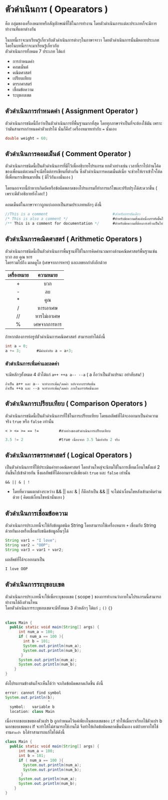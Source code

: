 # ตัวดำเนินการ ( Opearators )
คือ กลุ่มของเครื่องหมายหรือสัญลักษณ์ที่ใช้ในการทำงาน โดยตัวดำเนินการเเต่ละประเภทก็จะมีการทำงานที่แตกต่างกัน
<br><br>
ในบทนี้เราจะมาเรียนรู้เกี่ยวกับตัวดำเนินการต่างๆในภาษาจาวา โดยตัวดำเนินการนั้นมีหลายประเภท โดยในบทนี้เราจะมาเรียนรู้เกี่ยวกับ<br>ตัวดำเนินการทั้งหมด 7 ประเภท ได้แก่
* การกำหนดค่า 
* คอมเม็นต์ 
* คณิตศาสตร์ 
* เปรียบเทียบ
* ตรรกศาสตร์ 
* เชื่อมข้อความ
* ระบุขอบเขต
## ตัวดำเนินการกำหนดค่า ( Assignment Operator )
ตัวดำเนินการชนิดนี้ถือว่าเป็นตัวดำเนินการที่พื้นฐานมากที่สุด โดยทุกภาษาจำเป็นที่จะต้องใช้มัน เพราะว่ามันสามารถกำหนดค่าตัวแปรได้ นั่นก็คือ! เครื่องหมายเท่ากับ `=` นั่นเอง
```java
double weight = 60;
```

## ตัวดำเนินการคอมเม็นต์ ( Comment Operator )
ตัวดำเนินการชนิดนี้เป็นตัวดำเนินการที่มีไว้เพื่ออธิบายโปรแกรม ยกตัวอย่างเช่น เวลาที่เราไปอ่านโค้ดของเพื่อนแต่ละคนก็จะมีสไตล์การเขียนที่ต่างกัน ซึ่งตัวดำเนินการคอมเม็นต์เนี่ย
จะช่วยให้เราเข้าใจโค้ดที่เพื่อนเราเขียนมากขึ้น ( มีไว้กันงงนั่นเอง )
<br><br>
โดยนอกจากนี้ถ้าหากเกิดบัคหรือข้อผิดพลาดของโปรแกรมก็ทำการแก้ไขและปรับปรุงได้สะดวกขึ้น ( เพราะมีตัวอธิบายยังไงละ! )
<br><br>
คอมเม็นต์ในภาษาจาวาถูกแบ่งออกเป็นสามประเภทหลักๆ ดังนี้
```java
//This is a comment                             #สำหรับบรรทัดเดียว
/* This is also a comment */                    #สำหรับข้อความตั้งแต่หนึ่งบรรทัดขึ้นไป
/** This is a comment for documentation */      #สำหรับข้อความที่ต้องการสร้างเป็นไฟล์เอกสารที่เป็นไฟล์ประเภท HTML
```

## ตัวดำเนินการคณิตศาสตร์ ( Arithmetic Operators )
ตัวดำเนินการชนิดนี้เป็นตัวดำเนินการพื้นฐานที่ใช้ในการคิดคำนวณทางด้านคณิตศาสตร์พื้นฐานเช่น บวก ลบ คูณ หาร<br>
โดยรวมไปถึง มอดดูโล (เศษจากการหาร) และเลขยกกำลังอีกด้วย

| เครื่องหมาย | ความหมาย |
|:--------:|:-------------:|
| + | บวก |
| - | ลบ |
| * | คูณ |
| / | หารเอาเศษ |
| // | หารไม่เอาเศษ |
| % | เศษจากการหาร|

ถ้าหากต้องการย่อรูปตัวดำเนินการคณิตศาสตร์ สามารถทำได้ดังนี้
```java
int a = 0;
a += 3;       #มีค่าเท่ากับ a = a+3;
```
### ตัวดำเนินการเพิ่มค่าและลดค่า
จะมีหลักๆทั้งหมด 4 ตัวได้แก่ `a++ ++a a-- --a` ( a ถือว่าเป็นตัวแปรนะ อย่าสับสน! )
```
ถ้าเป็น a++ และ a-- จะทำการเพิ่ม/ลดค่า หลังจากบรรทัดนั้น
ถ้าเป็น ++a และ --a จะทำการเพิ่ม/ลดค่า ภายในบรรทัดนั้นเลย
```
## ตัวดำเนินการเปรียบเทียบ ( Comparison Operators )
ตัวดำเนินการชนิดนี้เป็นตัวดำเนินการที่ใช้ในการเปรียบเทียบ โดยผลลัพธ์ที่ได้จะออกมาเป็นค่าความจริง `true` หรือ `false` เท่านั้น
```
< > <= >= == !=         #ตัวอย่างของตัวดำเนินการเปรียบเทียบ
```
```java
3.5 != 2                #true เนื่องจาก 3.5 ไม่เท่ากับ 2 จริง
```
## ตัวดำเนินการตรรกศาสตร์ ( Logical Operators )
เป็นตัวดำเนินการที่ใช้ประเมินค่าทางคณิตศาสตร์ โดยส่วนใหญ่จะนิยมใช้ในการเชื่อมเงื่อนไขตั้งแต่ 2 อันขึ้นไปเข้าด้วยกัน ซึ่งผลลัพธ์ที่ได้ออกมาจะมีเพียงค่า `true` และ `false` เท่านั้น
```
&& || & | !
```
* โดยที่ความแตกต่างระหว่าง && || และ & | ก็คือถ้าเป็น && || จะไม่นำเงื่อนไขหลังเข้ามาคิดร่วมด้วย ( คิดแต่เงื่อนไขหน้านั่นเอง )

## ตัวดำเนินการเชื่อมข้อความ
ตัวดำเนินการประเภทนี้จะใช้กับข้อมูลชนิด String โดยสามารถใช้เครื่องหมาย `+` เชื่อมกับ String ด้วยกันเองหรือเชื่อมกับชนิดข้อมูลอื่นๆได้
```java
String var1 = "I love";
String var2 = "OOP";
String var3 = var1 + var2;
```
ผลลัพธ์ที่ได้จะออกมาเป็น
```java
I love OOP
```

## ตัวดำเนินการระบุขอบเขต
ตัวดำเนินการประเภทนี้จะใช้เพื่อระบุขอบเขต ( scope ) ของการทำงานว่าภายในโปรแกรมนี้สามารถทำงานได้ถึงส่วนไหน <br>โดยตัวดำเนินการระบุขอบเขตจะมีทั้งหมด 3 ตัวหลักๆ ได้แก่
`;` `()` `{}`
<br><br>

```java
class Main {
  public static void main(String[] args) {
      int num_a = 100;
      if ( num_a == 100 ){
        int b = 101;
        System.out.println(num_a);
        System.out.println(num_b);
       }
      System.out.println(num_a);
      System.out.println(num_b);
    }
}
```
ดังโปรแกรมข้างต้นก็จะเห็นได้ว่า จะเกิดข้อผิดพลาดเกิดขึ้น ดังนี้
```java
error: cannot find symbol
System.out.println(b);
                   ^
  symbol:   variable b
  location: class Main
```
เนื่องจากขอบเขตของตัวแปร b ถูกกำหนดไว้แค่เพียงในขอบเขตของ `if` ทำให้เมื่อเราเรียกใช้ตัวแปร b นอกขอบเขตของ if จะทำให้ไม่สามารถใช้งานได้ จึงทำให้เกิดข้อผิดพลาดขึ้นนั่นเอง แต่ถ้าอยากให้ใช้งาน`ตัวแปร b`ได้ราสามารถแก้ไขได้ดังนี้
```java
class Main {
  public static void main(String[] args) {
      int num_a = 100;
      int b = 101;
      if ( num_a == 100 ){
        System.out.println(num_a);
        System.out.println(num_b);
       }
      System.out.println(num_a);
      System.out.println(num_b);
    }
}
```

